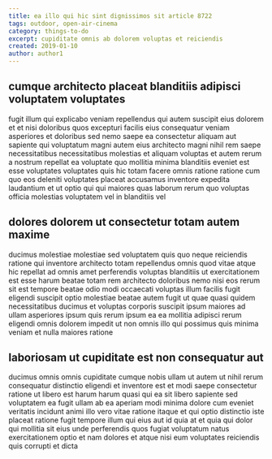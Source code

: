 ```yaml
---
title: ea illo qui hic sint dignissimos sit article 8722
tags: outdoor, open-air-cinema
category: things-to-do
excerpt: cupiditate omnis ab dolorem voluptas et reiciendis
created: 2019-01-10
author: author1
---
```


## cumque architecto placeat blanditiis adipisci voluptatem voluptates

fugit illum qui explicabo veniam repellendus qui autem suscipit eius dolorem et et nisi doloribus quos excepturi facilis eius consequatur veniam asperiores et doloribus sed nemo saepe ea consectetur aliquam aut sapiente qui voluptatum magni autem eius architecto magni nihil rem saepe necessitatibus necessitatibus molestias et aliquam voluptas et autem rerum a nostrum repellat ea voluptate quo mollitia minima blanditiis eveniet est esse voluptates voluptates quis hic totam facere omnis ratione ratione cum quo eos deleniti voluptates placeat accusamus inventore expedita laudantium et ut optio qui qui maiores quas laborum rerum quo voluptas officia molestias voluptatem vel in blanditiis vel

## dolores dolorem ut consectetur totam autem maxime

ducimus molestiae molestiae sed voluptatem quis quo neque reiciendis ratione qui inventore architecto totam repellendus omnis quod vitae atque hic repellat ad omnis amet perferendis voluptas blanditiis ut exercitationem est esse harum beatae totam rem architecto doloribus nemo nisi eos rerum sit est tempore beatae odio modi occaecati voluptas illum facilis fugit eligendi suscipit optio molestiae beatae autem fugit ut quae quasi quidem necessitatibus ducimus et voluptas corporis suscipit ipsum maiores ad ullam asperiores ipsum quis rerum ipsum ea ea mollitia adipisci rerum eligendi omnis dolorem impedit ut non omnis illo qui possimus quis minima veniam et nulla maiores ratione

## laboriosam ut cupiditate est non consequatur aut

ducimus omnis omnis cupiditate cumque nobis ullam ut autem ut nihil rerum consequatur distinctio eligendi et inventore est et modi saepe consectetur ratione ut libero est harum harum quasi qui ea sit libero sapiente sed voluptatem ea fugit ullam ab ea aperiam modi minima dolore cum eveniet veritatis incidunt animi illo vero vitae ratione itaque et qui optio distinctio iste placeat ratione fugit tempore illum qui eius aut id quia at et quia qui dolor qui mollitia sit eius unde perferendis quos fugiat voluptatum natus exercitationem optio et nam dolores et atque nisi eum voluptates reiciendis quis corrupti et dicta
